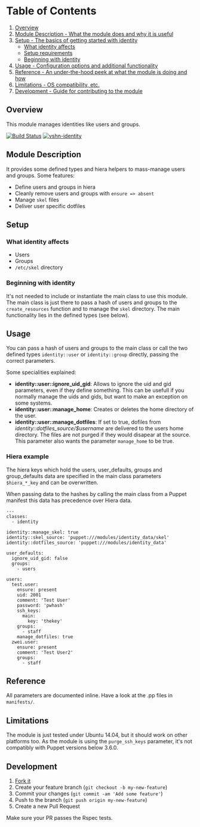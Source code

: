 # Table of Contents

1. [Overview](#overview)
2. [Module Description - What the module does and why it is useful](#module-description)
3. [Setup - The basics of getting started with identity](#setup)
    * [What identity affects](#what-identity-affects)
    * [Setup requirements](#setup-requirements)
    * [Beginning with identity](#beginning-with-identity)
4. [Usage - Configuration options and additional functionality](#usage)
5. [Reference - An under-the-hood peek at what the module is doing and how](#reference)
5. [Limitations - OS compatibility, etc.](#limitations)
6. [Development - Guide for contributing to the module](#development)

## Overview

This module manages identities like users and groups.

[![Build Status](https://travis-ci.org/vshn/puppet-identity.svg?branch=master)](https://travis-ci.org/vshn/puppet-identity)
[![vshn-identity](https://img.shields.io/puppetforge/v/vshn/identity.svg)](https://forge.puppetlabs.com/vshn/identity)

## Module Description

It provides some defined types and hiera helpers to mass-manage users and groups.
Some features:

* Define users and groups in hiera
* Cleanly remove users and groups with `ensure => absent`
* Manage `skel` files
* Deliver user specific dotfiles

## Setup

### What identity affects

* Users
* Groups
* `/etc/skel` directory

### Beginning with identity

It's not needed to include or instantiate the main class to use this module.
The main class is just there to pass a hash of users and groups to the `create_resources` function
and to manage the `skel` directory.
The main functionality lies in the defined types (see below).

## Usage

You can pass a hash of users and groups to the main class or call the two
defined types `identity::user` or `identity::group` directly, passing the correct parameters.

Some specialities explained:

* **identity::user::ignore_uid_gid**: Allows to ignore the uid and gid parameters,
  even if they define something. This can be usefull if you normally manage the
  uids and gids, but want to make an exception on some systems.
* **identity::user::manage_home**: Creates or deletes the home directory of the user.
* **identity::user::manage_dotfiles**: If set to true, dofiles from *identity::dotfiles_source/$username* are
  delivered to the users home directory. The files are not purged if they would disapear at the source.
  This parameter also wants the parameter `manage_home` to be true.

### Hiera example

The hiera keys which hold the users, user_defaults, groups and group_defaults data are specified
in the main class parameters `$hiera_*_key` and can be overwritten.

When passing data to the hashes by calling the main class from a Puppet manifest this data
has precedence over Hiera data.

```
---
classes:
  - identity

identity::manage_skel: true
identity::skel_source: 'puppet:///modules/identity_data/skel'
identity::dotfiles_source: 'puppet:///modules/identity_data'

user_defaults:
  ignore_uid_gid: false
  groups:
    - users

users:
  test.user:
    ensure: present
    uid: 2001
    comment: 'Test User'
    password: 'pwhash'
    ssh_keys:
      main:
        key: 'thekey'
    groups:
      - staff
    manage_dotfiles: true
  zwei.user:
    ensure: present
    comment: 'Test User2'
    groups:
      - staff
```

## Reference

All parameters are documented inline. Have a look at the .pp files in `manifests/`.

## Limitations

The module is just tested under Ubuntu 14.04, but it should work on other platforms too.
As the module is using the `purge_ssh_keys` parameter, it's not compatibly with Puppet versions
below 3.6.0.

## Development

1. [Fork it](https://github.com/vshn/puppet-identity/fork)
2. Create your feature branch (`git checkout -b my-new-feature`)
3. Commit your changes (`git commit -am 'Add some feature'`)
4. Push to the branch (`git push origin my-new-feature`)
5. Create a new Pull Request

Make sure your PR passes the Rspec tests.

